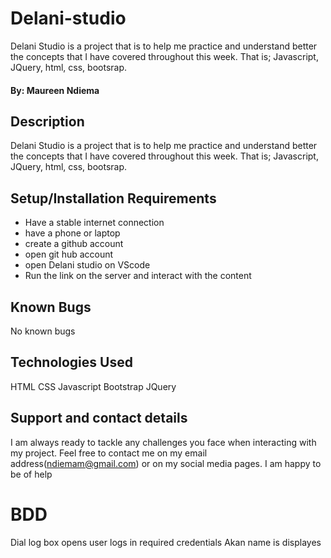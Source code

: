 # Delani-studio
Delani Studio is a project that is to help me practice and understand better the concepts that I have covered throughout this week. That is; Javascript, JQuery, html, css, bootsrap.
#### By: **Maureen Ndiema**

## Description
Delani Studio is a project that is to help me practice and understand better the concepts that I have covered throughout this week. That is; Javascript, JQuery, html, css, bootsrap.

## Setup/Installation Requirements
* Have a stable internet connection
* have a phone or laptop
* create a github account
* open git hub account
* open Delani studio on VScode
* Run the link on the server and interact with the content
## Known Bugs
No known bugs
## Technologies Used
HTML
CSS
Javascript
Bootstrap
JQuery
## Support and contact details
I am always ready to tackle any challenges you face when interacting  with my project. Feel free to contact me on my email address(ndiemam@gmail.com) or on my social media pages. I am happy to be of help
# BDD
Dial log box opens
user logs in required credentials
Akan name is displayes